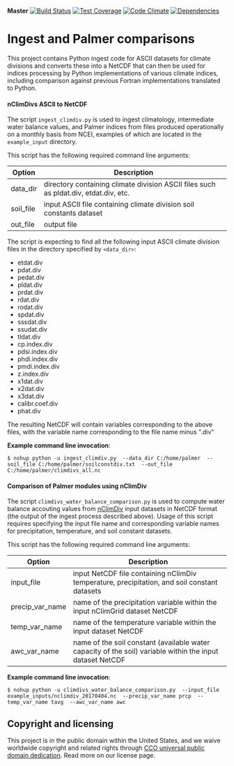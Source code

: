 **Master**
[![Build Status](https://img.shields.io/travis/github.com/monocongo/indices/master.svg)](https://travis-ci.org/github.com/monocongo/indices)
[![Test Coverage](https://img.shields.io/codecov/c/gitlab/github.com/monocongo/indices/master.svg)](https://codecov.io/github.com/monocongo/indices)
[![Code Climate](https://img.shields.io/codeclimate/github.com/monocongo/indices.svg)](https://github.com/monocongo/indices)
[![Dependencies](https://img.shields.io/gemnasium/github.com/monocongo/indices.svg)](https://gemnasium.com/github.com/monocongo/indices)

# Ingest and Palmer comparisons

This project contains Python ingest code for ASCII datasets for climate divisions and converts these into a NetCDF that can then be used for indices processing by Python implementations of various climate indices, including comparison against previous Fortran implementations translated to Python.


#### nClimDivs ASCII to NetCDF
The script `ingest_climdiv.py` is used to ingest climatology, intermediate water balance values, and Palmer indices from files produced operationally on a monthly basis from NCEI, examples of which are located in the `example_input` directory. 

This script has the following required command line arguments:

| Option | Description |
| ------ | ----------- | 
| data_dir <dir> | directory containing climate division ASCII files such as pldat.div, etdat.div, etc. |
| soil_file <file> | input ASCII file containing climate division soil constants dataset |
| out_file <file> | output file |

The script is expecting to find all the following input ASCII climate division files in the directory specified by `<data_dir>`:
* etdat.div
* pdat.div
* pedat.div
* pldat.div
* prdat.div
* rdat.div
* rodat.div
* spdat.div
* sssdat.div
* ssudat.div
* tldat.div
* cp.index.div
* pdsi.index.div
* phdi.index.div
* pmdi.index.div
* z.index.div
* x1dat.div
* x2dat.div
* x3dat.div
* calibr.coef.div
* phat.div

The resulting NetCDF will contain variables corresponding to the above files, with the variable name corresponding to the file name minus ".div"

**Example command line invocation**:

`$ nohup python -u ingest_climdiv.py 
      --data_dir C:/home/palmer 
      --soil_file C:/home/palmer/soilconstdiv.txt 
      --out_file C:/home/palmer/climdivs_all.nc`

#### Comparison of Palmer modules using nClimDiv 
The script `climdivs_water_balance_comparison.py` is used to compute water balance accouting values from [nClimDiv](https://www.ncdc.noaa.gov/monitoring-references/maps/us-climate-divisions.php) input datasets in NetCDF format (the output of the ingest process described above). Usage of this script requires specifying the input file name and corresponding variable names for precipitation, temperature, and soil constant datasets. 

This script has the following required command line arguments:

| Option | Description |
| ------ | ----------- | 
| input_file <file> | input NetCDF file containing nClimDiv temperature, precipitation, and soil constant datasets |
| precip_var_name <name> | name of the precipitation variable within the input nClimGrid dataset NetCDF |
| temp_var_name <name> | name of the temperature variable within the input dataset NetCDF |
| awc_var_name <name> | name of the soil constant (available water capacity of the soil) variable within the input dataset NetCDF |

**Example command line invocation**:

`$ nohup python -u climdivs_water_balance_comparison.py 
      --input_file example_inputs/nclimdiv_20170404.nc 
      --precip_var_name prcp 
      --temp_var_name tavg 
      --awc_var_name awc`

## Copyright and licensing
This project is in the public domain within the United States, and we waive worldwide copyright and related rights 
through [CCO universal public domain dedication](https://creativecommons.org/publicdomain/zero/1.0/). Read more on our license page.
